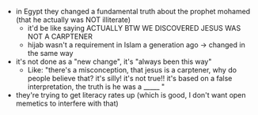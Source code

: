 
- in Egypt they changed a fundamental truth about the prophet mohamed (that he actually was NOT illiterate)
	- it'd be like saying ACTUALLY BTW WE DISCOVERED JESUS WAS NOT A CARPTENER 
	- hijab wasn't a requirement in Islam a generation ago -> changed in the same way
- it's not done as a "new change", it's "always been this way"
	- Like: "there's a misconception, that jesus is a carptener, why do people believe that? it's silly! it's not true!! it's based on a false interpretation, the truth is he was a _____ "
- they're trying to get literacy rates up (which is good, I don't want open memetics to interfere with that)